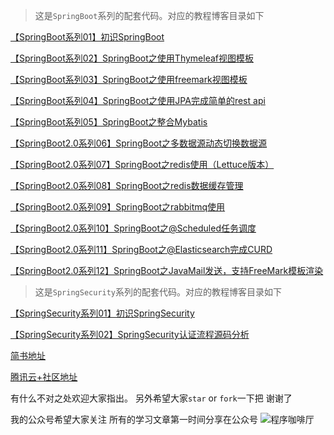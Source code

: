 > 这是`SpringBoot`系列的配套代码。对应的教程博客目录如下

[【SpringBoot系列01】初识SpringBoot](https://www.jianshu.com/p/5c7584a2b008)

[【SpringBoot系列02】SpringBoot之使用Thymeleaf视图模板](https://www.jianshu.com/p/66d1be96ea1e)

[【SpringBoot系列03】SpringBoot之使用freemark视图模板](https://www.jianshu.com/p/ede0d698b0ae)

[【SpringBoot系列04】SpringBoot之使用JPA完成简单的rest api](https://www.jianshu.com/p/b0ece9f17a2f)

[【SpringBoot系列05】SpringBoot之整合Mybatis](https://www.jianshu.com/p/c44dc639cb93)

[【SpringBoot2.0系列06】SpringBoot之多数据源动态切换数据源](https://www.jianshu.com/p/cac4759b2684)

[【SpringBoot2.0系列07】SpringBoot之redis使用（Lettuce版本）](https://www.jianshu.com/p/feef1421ab0b)

[【SpringBoot2.0系列08】SpringBoot之redis数据缓存管理](https://www.jianshu.com/p/6943bb8a9ab8)

[【SpringBoot2.0系列09】SpringBoot之rabbitmq使用](https://www.jianshu.com/p/0d400d30936b)

[【SpringBoot2.0系列10】SpringBoot之@Scheduled任务调度](https://www.jianshu.com/p/94cc87cf8f18)

[【SpringBoot2.0系列11】SpringBoot之@Elasticsearch完成CURD](https://www.jianshu.com/p/3ec38433d9ad)

[【SpringBoot2.0系列12】SpringBoot之JavaMail发送，支持FreeMark模板渲染](https://www.jianshu.com/p/179358c2b1ae)

> 这是`SpringSecurity`系列的配套代码。对应的教程博客目录如下

[【SpringSecurity系列01】初识SpringSecurity](http://www.yukonga.cn/2019/04/11/%E3%80%90SpringSecurity%E7%B3%BB%E5%88%9701%E3%80%91%E5%88%9D%E8%AF%86SpringSecurity/)

[【SpringSecurity系列02】SpringSecurity认证流程源码分析](https://www.yukonga.cn/2019/04/12/SpringSecurity%E7%B3%BB%E5%88%9702%E3%80%91SpringSecurity%20UsernamePasswordAuthenticationFilter%E8%AE%A4%E8%AF%81%E9%80%BB%E8%BE%91%E6%BA%90%E7%A0%81%E8%A7%A3%E8%AF%BB/)


[简书地址](https://www.jianshu.com/nb/26935871)

[腾讯云+社区地址](https://cloud.tencent.com/developer/column/4803)

有什么不对之处欢迎大家指出。
另外希望大家`star` or `fork`一下把 谢谢了


我的公众号希望大家关注 所有的学习文章第一时间分享在公众号
![程序咖啡厅](https://upload-images.jianshu.io/upload_images/5338436-e69222d4fc2e8740.jpg?imageMogr2/auto-orient/strip%7CimageView2/2/w/300/format/webp)
